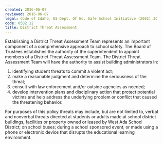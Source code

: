 ```yaml
---
created: 2016-06-07
reviewed: 2016-06-07
legal: Code of Idaho, US Dept. Of Ed. Safe School Initiative (2002),IC 18-901 IC 18-6710 IC 18-7902 IC 18-7905, 187906 IC 18-3302I IC 18-917 IC 33-512
code: 0502.12
title: District Threat Assessment
---
```


Establishing a District Threat Assessment Team represents an important component of a comprehensive approach to school safety. The Board of Trustees establishes the authority of the superintendent to appoint members of a District Threat Assessment Team. The District Threat Assessment Team will have the authority to assist building administrators in:

1. identifying student threats to commit a violent act;
1. make a reasonable judgment and determine the seriousness of the threat;
1. consult with law enforcement and/or outside agencies as needed;
1. develop intervention plans and disciplinary action that protect potential victims and help address the underlying problem or conflict that caused the threatening behavior.

For purposes of this policy threats may include, but are not limited to, verbal and nonverbal threats directed at students or adults made at school district buildings, facilities or property owned or leased by West Ada School District; on school buses; during a school sponsored event; or made using a phone or electronic device that disrupts the educational learning environment.
